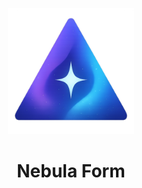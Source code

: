 <p align="center">
  <img src="./utils/assets/NebulaForm.png" alt="NebulaForm" width="40%" />
</p>

<h1 align="center">Nebula Form</h1>
